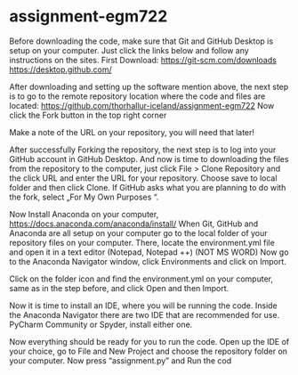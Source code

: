 # assignment-egm722

Before downloading the code, make sure that Git and GitHub Desktop is setup on your computer. Just click the links below and follow any instructions on the sites.
First Download:
https://git-scm.com/downloads
https://desktop.github.com/

After downloading and setting up the software mention above, the next step is to go to the remote repository location where the code and files are located:  https://github.com/thorhallur-iceland/assignment-egm722
Now click the Fork button in the top right corner 
 
Make a note of the URL on your repository, you will need that later!

After successfully Forking the repository, the next step is to log into your GitHub account in GitHub Desktop. And now is time to downloading the files from the repository to the computer, just click File > Clone Repository and the click URL and enter the URL for your repository. Choose save to local folder and then click Clone.  If GitHub asks what you are planning to do with the fork, select „For My Own Purposes “.

Now Install Anaconda on your computer, https://docs.anaconda.com/anaconda/install/
When Git, GitHub and Anaconda are all setup on your computer go to the local folder of your repository files on your computer. There, locate the environment.yml file and open it in a text editor (Notepad, Notepad ++) (NOT MS WORD) 
Now go to the Anaconda Navigator window, click Environments and click on Import.
 

Click on the folder icon and find the environment.yml on your computer, same as in the step before, and click Open and then Import.

Now it is time to install an IDE, where you will be running the code. Inside the Anaconda Navigator there are two IDE that are recommended for use. PyCharm Community or Spyder, install either one. 

Now everything should be ready for you to run the code. Open up the IDE of your choice, go to File and New Project and choose the repository folder on your computer. Now press “assignment.py” and Run the cod

